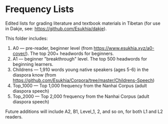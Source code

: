 # Frequency Lists 

Edited lists for grading literature and textbook materials in Tibetan (for use in Dakje, see: https://github.com/Esukhia/dakje). 

This folder includes: 

1) A0 — pre-reader, beginner level (from https://www.esukhia.xyz/a0-cover/). The top 200+ headwords for beginners. 
2) A1 — beginner "breakthrough" level. The top 500 headwords for beginning learners. 
3) Childrens — 1,910 words young native speakers (ages 5-6) in the diaspora know (from https://github.com/Esukhia/Corpora/tree/master/Childrens-Speech)
4) Top_1000 — Top 1,000 frequency from the Nanhai Corpus (adult diaspora speech)
5) Top_2000 — Top 2,000 frequency from the Nanhai Corpus (adult diaspora speech)

Future additions will include A2, B1, Level_1, 2, and so on, for both L1 and L2 readers. 
